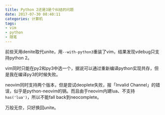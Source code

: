 ```yaml
---
title: Python 2还是3是个纠结的问题
date: 2017-07-30 08:40:11
categories: 计算机
tags:
- vim
- python
- 随笔
---
```


前些天用denite取代unite，用`--with-python3`重装了vim，结果发现vdebug只支持python 2。

vim同时只能在py2和py3中选一个，据说可以通过重新编译python实现共存，但是我在编译py3的时候失败。

neovim同时支持两个版本，但是尝试deoplete失败，报「Invalid Channel」的错误，似乎是python-neovim的锅。而且由于neovim内建lua、不支持`has('lua')`，所以不能fall back到neocomplete。

万般无奈，只好换回unite。

